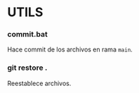 # UTILS

### commit.bat

Hace commit de los archivos en rama `main`.

### git restore .

Reestablece archivos.
